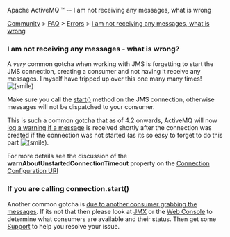 Apache ActiveMQ ™ -- I am not receiving any messages, what is wrong 

[Community](community.html) > [FAQ](faq.html) > [Errors](errors.html) > [I am not receiving any messages, what is wrong](i-am-not-receiving-any-messages-what-is-wrong.html)


### I am not receiving any messages - what is wrong?

A _very_ common gotcha when working with JMS is forgetting to start the JMS connection, creating a consumer and not having it receive any messages. I myself have tripped up over this one many many times! ![(smile)](https://cwiki.apache.org/confluence/s/en_GB/5997/6f42626d00e36f53fe51440403446ca61552e2a2.1/_/images/icons/emoticons/smile.png)

Make sure you call the [start()](http://java.sun.com/j2ee/1.4/docs/api/javax/jms/Connection.html#start()) method on the JMS connection, otherwise messages will not be dispatched to your consumer.

This is such a common gotcha that as of 4.2 onwards, ActiveMQ will now [log a warning if a message](https://issues.apache.org/activemq/browse/AMQ-1253) is received shortly after the connection was created if the connection was not started (as its so easy to forget to do this part ![(smile)](https://cwiki.apache.org/confluence/s/en_GB/5997/6f42626d00e36f53fe51440403446ca61552e2a2.1/_/images/icons/emoticons/smile.png).

For more details see the discussion of the **warnAboutUnstartedConnectionTimeout** property on the [Connection Configuration URI](connection-configuration-uri.html)

### If you are calling connection.start()

Another common gotcha is [due to another consumer grabbing the messages](i-do-not-receive-messages-in-my-second-consumer.html). If its not that then please look at [JMX](jmx.html) or the [Web Console](web-console.html) to determine what consumers are available and their status. Then get some [Support](support.html) to help you resolve your issue.

